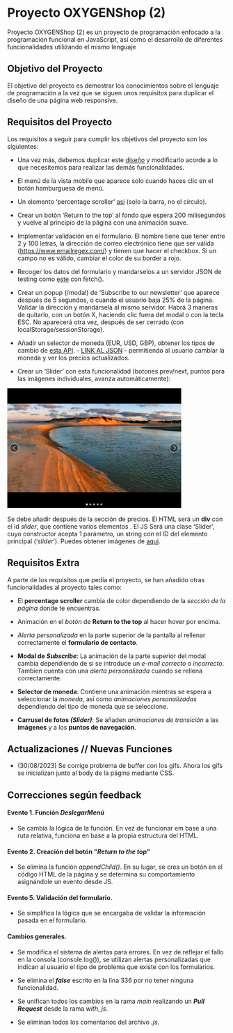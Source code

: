 # Proyecto OXYGENShop (2)

Proyecto OXYGENShop (2) es un proyecto de programación enfocado a la programación funcional en JavaScript, así como el desarrollo de diferentes funcionalidades utilizando el mismo lenguaje

## Objetivo del Proyecto

El objetivo del proyecto es demostrar los conocimientos sobre el lenguaje de programación a la vez que se siguen unos requisitos para duplicar el diseño de una página web responsive.

## Requisitos del Proyecto

Los requisitos a seguir para cumplir los objetivos del proyecto son los siguientes:

* Una vez más, debemos duplicar este [diseño](https://www.figma.com/file/n7pSj9KadTb6Pb6pmf10oT/OXYGEN-Shop?node-id=0%3A1) y modificarlo acorde a lo que necesitemos para realizar las demás funcionalidades.

* El menú de la vista mobile que aparece solo cuando haces clic en el botón hamburguesa de menú.

* Un elemento ‘percentage scroller’ [así](https://webdevtrick.com/wp-content/uploads/animated-scroll-percentage-show.mp4) (solo la barra, no el círculo).

* Crear un botón ‘Return to the top’ al fondo que espera 200 milisegundos y vuelve al principio de la página con una animación suave.

* Implementar validación en el formulario. El nombre tiene que tener entre 2 y 100 letras, la dirección de correo electrónico tiene que ser válida (https://www.emailregex.com/) y tienen que hacer el checkbox. Si un campo no es válido, cambiar el color de su border a rojo.

* Recoger los datos del formulario y mandarselos a un servidor JSON de testing como [este](https://jsonplaceholder.typicode.com/guide/) con fetch().

* Crear un popup (/modal) de ‘Subscribe to our newsletter’ que aparece después de 5 segundos, o cuando el usuario baja 25% de la página. Validar la dirección y mandársela al mismo servidor. Habrá 3 maneras de quitarlo, con un botón X, haciendo clic fuera del modal o con la tecla ESC. No aparecerá otra vez, después de ser cerrado (con localStorage/sessionStorage).

* Añadir un selector de moneda (EUR, USD, GBP), obtener los tipos de cambio de [esta API]( https://github.com/fawazahmed0/currency-api#readme). - [LINK AL JSON](https://cdn.jsdelivr.net/gh/fawazahmed0/currency-api@1/latest/currencies/eur.json) - permitiendo al usuario cambiar la moneda y ver los precios actualizados.

* Crear un ‘Slider’ con esta funcionalidad (botones prev/next, puntos para las imágenes individuales, avanza automáticamente):
<img src="resources/img/carrusel.png" alt="Carrusel de fotos" width="400px" height="auto">

Se debe añadir después de la sección de precios. El HTML será un **div** con el id *slider*, que contiene varios elementos <img />. El JS Será una clase ‘Slider’, cuyo constructor acepta 1 parámetro, un string con el ID del elemento principal (‘_slider_’). Puedes obtener imágenes de [aqui](https://librestock.com/). 


## Requisitos Extra

A parte de los requisitos que pedía el proyecto, se han añadido otras funcionalidades al proyecto tales como:

* El **percentage scroller** cambia de color dependiendo de la *sección de la página* donde te encuentras.

* Animación en el *botón* de **Return to the top** al hacer hover por encima.

* *Alerta personalizada* en la parte superior de la pantalla al rellenar correctamente el **formulario de contacto**.

* **Modal de *Subscribe***: La animación de la parte superior del modal cambia dependiendo de si se introduce un *e-mail correcto* o *incorrecto*. Tambien cuenta con una *alerta personalizada* cuando se rellena correctamente.

* **Selector de moneda**: Contiene una animación mientras se espera a seleccionar la *moneda*, así como *animaciones personalizadas* dependiendo del tipo de moneda que se seleccione.

* **Carrusel de fotos *(Slider)***: Se añaden *animaciones de transición* a las **imágenes** y a los **puntos de navegación**.


## Actualizaciones // Nuevas Funciones

* (30/08/2023) Se corrige problema de buffer con los gifs. Ahora los gifs se inicializan junto al body de la página mediante CSS.

## Correcciones según feedback

#### Evento 1. Función _DeslegarMenú_

* Se cambia la lógica de la función. En vez de funcionar em base a una ruta relativa, funciona en base a la propia estructura del HTML.

#### Evento 2. Creación del botón "_Return to the top_"

* Se elimina la función _appendChild()_. En su lugar, se crea un botón en el código HTML de la página y se determina su comportamiento asignándole un evento desde JS.

#### Evento 5. Validación del formulario.

* Se simplifica la lógica que se encargaba de validar la información pasada en el formulario.

#### Cambios generales.

* Se modifica el sistema de alertas para errores. En vez de reflejar el fallo en la consola (console.log()), se utilizan alertas personalizadas que indican al usuario el tipo de problema que existe con los formularios.

* Se elimina el **_false_** escrito en la lína 336 por no tener ninguna funcionalidad.

* Se unifican todos los cambios en la rama _main_ realizando un __*Pull Request*__ desde la rama *with_js*.

* Se eliminan todos los comentarios del archivo _.js_.
